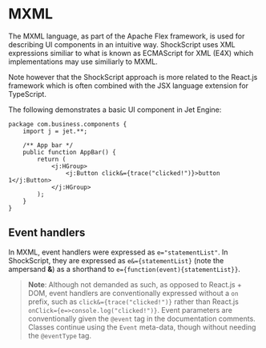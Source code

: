 # MXML

The MXML language, as part of the Apache Flex framework, is used for describing UI components in an intuitive way. ShockScript uses XML expressions similiar to what is known as ECMAScript for XML (E4X) which implementations may use similiarly to MXML.

Note however that the ShockScript approach is more related to the React.js framework which is often combined with the JSX language extension for TypeScript.

The following demonstrates a basic UI component in Jet Engine:

```
package com.business.components {
    import j = jet.**;

    /** App bar */
    public function AppBar() {
        return (
            <j:HGroup>
                <j:Button click&={trace("clicked!")}>button 1</j:Button>
            </j:HGroup>
        );
    }
}
```

## Event handlers

In MXML, event handlers were expressed as `e="statementList"`. In ShockScript, they are expressed as `e&={statementList}` (note the ampersand **\&**) as a shorthand to `e={function(event){statementList}}`.

> **Note**: Although not demanded as such, as opposed to React.js + DOM, event handlers are conventionally expressed without a `on` prefix, such as `click&={trace("clicked!")}` rather than React.js `onClick={e=>console.log("clicked!")}`. Event parameters are conventionally given the `@event` tag in the documentation comments. Classes continue using the `Event` meta-data, though without needing the `@eventType` tag.